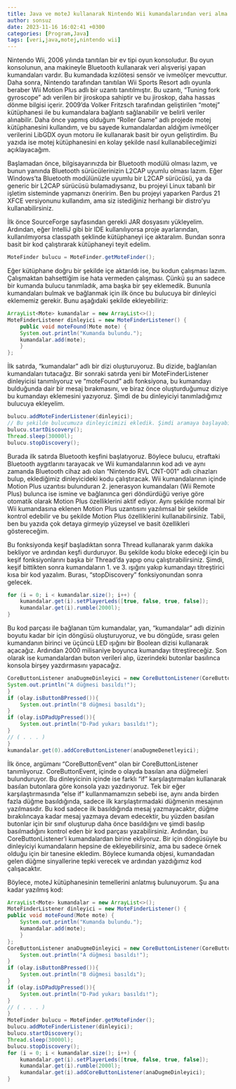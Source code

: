 ```yaml
---
title: Java ve moteJ kullanarak Nintendo Wii kumandalarından veri alma 
author: sonsuz
date: 2023-11-16 16:02:41 +0300
categories: [Program,Java]
tags: [veri,java,motej,nintendo wii]
---
```




Nintendo Wii, 2006 yılında tanıtılan bir ev tipi oyun konsoludur. Bu oyun konsolunun, ana makineyle Bluetooth kullanarak veri alışverişi yapan kumandaları vardır. Bu kumandada kızılötesi sensör ve ivmeölçer mevcuttur. Daha sonra, Nintendo tarafından tanıtılan Wii Sports Resort adlı oyunla beraber Wii Motion Plus adlı bir uzantı tanıtılmıştır. Bu uzantı, “Tuning fork gyroscope” adı verilen bir jiroskopa sahiptir ve bu jiroskop, daha hassas dönme bilgisi içerir. 2009’da Volker Fritzsch tarafından geliştirilen “motej” kütüphanesi ile bu kumandalara bağlantı sağlanabilir ve belirli veriler alınabilir. 
Daha önce yapmış olduğum “Roller Game” adlı projede motej kütüphanesini kullandım, ve bu sayede kumandalardan aldığım ivmeölçer verilerini LibGDX oyun motoru ile kullanarak basit bir oyun geliştirdim. Bu yazıda ise motej kütüphanesini en kolay şekilde nasıl kullanabileceğimizi açıklayacağım.

Başlamadan önce, bilgisayarınızda bir Bluetooth modülü olması lazım, ve bunun yanında Bluetooth sürücülerinizin L2CAP uyumlu olması lazım. Eğer Windows’ta Bluetooth modülünüzle uyumlu bir L2CAP sürücüsü, ya da generic bir L2CAP sürücüsü bulamadıysanız, bu projeyi Linux tabanlı bir işletim sisteminde yapmanızı öneririm. Ben bu projeyi yaparken Pardus 21 XFCE versiyonunu kullandım, ama siz istediğiniz herhangi bir distro’yu kullanabilirsiniz.

İlk önce SourceForge sayfasından gerekli JAR dosyasını yükleyelim. Ardından, eğer IntelliJ gibi bir IDE kullanılıyorsa proje ayarlarından, kullanılmıyorsa classpath şeklinde kütüphaneyi içe aktaralım. Bundan sonra basit bir kod çalıştırarak kütüphaneyi teyit edelim.

```java
MoteFinder bulucu = MoteFinder.getMoteFinder();
```

Eğer kütüphane doğru bir şekilde içe aktarıldı ise, bu kodun çalışması lazım. Çalışmaktan bahsettiğim ise hata vermeden çalışması. Çünkü şu an sadece bir kumanda bulucu tanımladık, ama başka bir şey eklemedik. Bununla kumandaları bulmak ve bağlanmak için ilk önce bu bulucuya bir dinleyici eklememiz gerekir. Bunu aşağıdaki şekilde ekleyebiliriz:


```java
ArrayList<Mote> kumandalar = new ArrayList<>(); 
MoteFinderListener dinleyici = new MoteFinderListener() { 
    public void moteFound(Mote mote) { 
    System.out.println("Kumanda bulundu."); 
    kumandalar.add(mote); 
    } 
};
```

İlk satırda, “kumandalar” adlı bir dizi oluşturuyoruz. Bu dizide, bağlanılan kumandaları tutacağız. Bir sonraki satırda yeni bir MoteFinderListener dinleyicisi tanımlıyoruz ve “moteFound” adlı fonksiyona, bu kumandayı bulduğunda dair bir mesaj bırakmasını, ve biraz önce oluşturduğumuz diziye bu kumandayı eklemesini yazıyoruz. Şimdi de bu dinleyiciyi tanımladığımız bulucuya ekleyelim.

```java
bulucu.addMoteFinderListener(dinleyici);
// Bu şekilde bulucumuza dinleyicimizi ekledik. Şimdi aramaya başlayabiliriz. 
bulucu.startDiscovery(); 
Thread.sleep(30000l); 
bulucu.stopDiscovery();
```

Burada ilk satırda Bluetooth keşfini başlatıyoruz. Böylece bulucu, etraftaki Bluetooth aygıtlarını tarayacak ve Wii kumandalarının kod adı ve aynı zamanda Bluetooth cihaz adı olan “Nintendo RVL CNT-001” adlı cihazları bulup, eklediğimiz dinleyicideki kodu çalıştıracak. Wii kumandalarının içinde Motion Plus uzantısı bulunduran 2. jenerasyon kumandaları (Wii Remote Plus) bulunca ise ismine ve bağlanınca geri döndürdüğü veriye göre otomatik olarak Motion Plus özelliklerini aktif ediyor. Aynı şekilde normal bir Wii kumandasına eklenen Motion Plus uzantısını yazılımsal bir şekilde kontrol edebilir ve bu şekilde Motion Plus özelliklerini kullanabilirsiniz. Tabii, ben bu yazıda çok detaya girmeyip yüzeysel ve basit özellikleri göstereceğim.

Bu fonksiyonda keşif başladıktan sonra Thread kullanarak yarım dakika bekliyor ve ardından keşfi durduruyor. Bu şekilde kodu bloke edeceği için bu keşif fonksiyonlarını başka bir Thread’da yapıp onu çalıştırabilirsiniz. Şimdi, keşif bittikten sonra kumandaların 1. ve 3. ışığını yakıp kumandayı titreştirici kısa bir kod yazalım. Burası, “stopDiscovery” fonksiyonundan sonra gelecek.

```java
for (i = 0; i < kumandalar.size(); i++) { 
    kumandalar.get(i).setPlayerLeds([true, false, true, false]); 
    kumandalar.get(i).rumble(2000l); 
}
```

Bu kod parçası ile bağlanan tüm kumandalar, yan, “kumandalar” adlı dizinin boyutu kadar bir için döngüsü oluşturuyoruz, ve bu döngüde, sırası gelen kumandanın birinci ve üçüncü LED ışığını bir Boolean dizisi kullanarak açacağız. Ardından 2000 milisaniye boyunca kumandayı titreştireceğiz. Son olarak ise kumandalardan buton verileri alıp, üzerindeki butonlar basılınca konsola birşey yazdırmasını yapacağız.

```java
CoreButtonListener anaDugmeDinleyici = new CoreButtonListener(CoreButtonEvent olay) { if (olay.isButtonAPressed()) { 
System.out.println("A düğmesi basıldı!"); 
} 
if (olay.isButtonBPressed()){ 
    System.out.println("B düğmesi basıldı"); 
} 
if (olay.isDPadUpPressed()){ 
    System.out.println("D-Pad yukarı basıldı!"); 
} 
// ( . . . ) 
} 
kumandalar.get(0).addCoreButtonListener(anaDugmeDenetleyici);
```

İlk önce, argümanı “CoreButtonEvent” olan bir CoreButtonListener tanımlıyoruz. CoreButtonEvent, içinde o olayda basılan ana düğmeleri bulunduruyor. Bu dinleyicinin içinde ise farklı “if” karşılaştırmaları kullanarak basılan butonlara göre konsola yazı yazdırıyoruz. Tek bir eğer karşılaştırmasında “else if” kullanmamamızın sebebi ise, aynı anda birden fazla düğme basıldığında, sadece ilk karşılaştırmadaki düğmenin mesajının yazılmasıdır. Bu kod sadece ilk basıldığında mesaj yazmayacaktır, düğme bırakılıncaya kadar mesaj yazmaya devam edecektir, bu yüzden basılan butonlar için bir sınıf oluşturup daha önce basıldığını ve şimdi basılıp basılmadığını kontrol eden bir kod parçası
yazabilirsiniz. Ardından, bu CoreButtonListener’i kumandalardan birine ekliyoruz. Bir için döngüsüyle bu dinleyiciyi kumandaların hepsine de ekleyebilirsiniz, ama bu sadece örnek olduğu için bir tanesine ekledim. Böylece kumanda objesi, kumandadan gelen düğme sinyallerine tepki verecek ve ardından yazdığımız kod çalışacaktır.


Böylece, moteJ kütüphanesinin temellerini anlatmış bulunuyorum. Şu ana kadar yazılmış kod:

```java
ArrayList<Mote> kumandalar = new ArrayList<>(); 
MoteFinderListener dinleyici = new MoteFinderListener() { 
public void moteFound(Mote mote) { 
    System.out.println("Kumanda bulundu."); 
    kumandalar.add(mote); 
    } 
}; 
CoreButtonListener anaDugmeDinleyici = new CoreButtonListener(CoreButtonEvent olay) { if (olay.isButtonAPressed()) { 
    System.out.println("A düğmesi basıldı!"); 
} 
if (olay.isButtonBPressed()){ 
    System.out.println("B düğmesi basıldı"); 
} 
if (olay.isDPadUpPressed()){ 
    System.out.println("D-Pad yukarı basıldı!"); 
} 
// ( . . . ) 
} 
MoteFinder bulucu = MoteFinder.getMoteFinder(); 
bulucu.addMoteFinderListener(dinleyici); 
bulucu.startDiscovery(); 
Thread.sleep(30000l); 
bulucu.stopDiscovery(); 
for (i = 0; i < kumandalar.size(); i++) { 
    kumandalar.get(i).setPlayerLeds([true, false, true, false]); 
    kumandalar.get(i).rumble(2000l); 
    kumandalar.get(i).addCoreButtonListener(anaDugmeDinleyici); 
} 
```